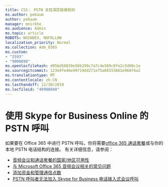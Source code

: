 ```yaml
---
title: CSS： PSTN 支柱深层链接规则
ms.author: pebaum
author: pebaum
manager: mnirkhe
ms.audience: Admin
ms.topic: article
ROBOTS: NOINDEX, NOFOLLOW
localization_priority: Normal
ms.collection: Adm_O365
ms.custom:
- "2593"
- "9000698"
ms.openlocfilehash: d95bd56839e56b199c7a7c4e569c8fe2c5d00c1e
ms.sourcegitcommit: 123e9fe46e99719dd271e75a66555861e968f4a2
ms.translationtype: MT
ms.contentlocale: zh-CN
ms.lasthandoff: 12/30/2019
ms.locfileid: "40908840"
---
```

# <a name="pstn-calling-with-skype-for-business-online"></a>使用 Skype for Business Online 的 PSTN 呼叫

如果要在 Office 365 中进行 PSTN 呼叫，你将需要[office 365 通话套餐](https://docs.microsoft.com/microsoftteams/what-is-phone-system-in-office-365#more-about-calling-plans)或与你的本地 PSTN 电话结构的连接。 有关详细信息，请参阅：

- [音频会议和通话套餐的国家/地区可用性](https://docs.microsoft.com/microsoftteams/country-and-region-availability-for-audio-conferencing-and-calling-plans/country-and-region-availability-for-audio-conferencing-and-calling-plans)
- [与 Microsoft Office 365 音频会议相关的常见问题](https://docs.microsoft.com/microsoftteams/audio-conferencing-common-questions)
- [添加资金和管理通信点数](https://docs.microsoft.com/microsoftteams/add-funds-and-manage-communications-credits)
- [PSTN 呼叫者无法加入 Skype for Business 电话拨入式会议呼叫](https://docs.microsoft.com/SkypeForBusiness/troubleshoot/online-conferencing/pstn-callers-cant-join-dial-in-call)
